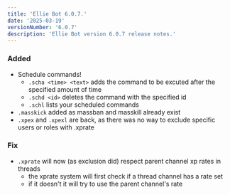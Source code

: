 ```yaml
---
title: 'Ellie Bot 6.0.7.'
date: '2025-03-19'
versionNumber: '6.0.7'
description: 'Ellie Bot version 6.0.7 release notes.'
---
```


### Added
 
 - Schedule commands!
   - `.scha <time> <text>` adds the command to be excuted after the specified amount of time
   - `.schd <id>` deletes the command with the specified id
   - `.schl` lists your scheduled commands
 - `.masskick` added as massban and masskill already exist
 - `.xpex` and `.xpexl` are back, as there was no way to exclude specific users or roles with .xprate

### Fix
 
 - `.xprate` will now (as exclusion did) respect parent channel xp rates in threads
   - the xprate system will first check if a thread channel has a rate set
   - if it doesn't it will try to use the parent channel's rate